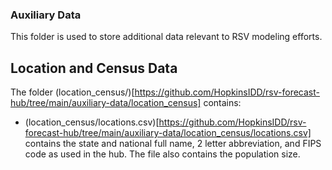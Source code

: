 ### Auxiliary Data 
This folder is used to store additional data relevant to RSV modeling efforts.

## Location and Census Data 
The folder (location_census/)[https://github.com/HopkinsIDD/rsv-forecast-hub/tree/main/auxiliary-data/location_census] contains:
- (location_census/locations.csv)[https://github.com/HopkinsIDD/rsv-forecast-hub/tree/main/auxiliary-data/location_census/locations.csv] contains the state and national full name, 2 letter abbreviation, and FIPS code as used in the hub. The file also contains the population size.
